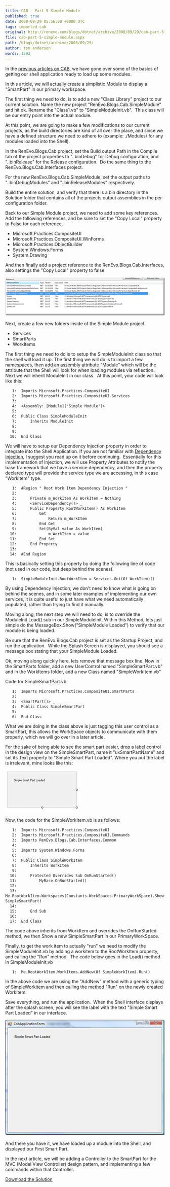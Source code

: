 ```yaml
---
title: CAB – Part 5 Simple Module
published: true
date: 2008-09-29 05:56:00 +0000 UTC
tags: imported cab
original: http://renevo.com/blogs/dotnet/archive/2008/09/29/cab-part-5-simple-module.aspx
file: cab-part-5-simple-module.aspx
path: /blogs/dotnet/archive/2008/09/29/
author: tom anderson
words: 1593
---
```

In the [previous articles on CAB][1], we have gone over some of the basics of getting our shell application ready to load up some modules.

In this article, we will actually create a simplistic Module to display a "SmartPart" in our primary workspace.

The first thing we need to do, is to add a new "Class Library" project to our current solution. Name the new project "RenEvo.Blogs.Cab.SimpleModule" and hit ok. Rename the "Class1.vb" to "SimpleModuleInit.vb".  This class will be our entry point into the actual module.

At this point, we are going to make a few modifications to our current projects, as the build directories are kind of all over the place, and since we have a defined structure we need to adhere to (example: ./Modules/ for any modules loaded into the Shell).

In the RenEvo.Blogs.Cab project, set the Build output Path in the Compile tab of the project properties to "..binDebug" for Debug configuration, and "..binRelease" for the Release configuration.  Do the same thing to the RenEvo.Blogs.Cab.Interfaces project.

For the new RenEvo.Blogs.Cab.SimpleModule, set the output paths to "..binDebugModules" and "..binReleaseModules" respectively.

Build the entire solution, and verify that there is a bin directory in the Solution folder that contains all of the projects output assemblies in the per-configuration folder.

Back to our Simple Module project, we need to add some key references. Add the following references, and be sure to set the "Copy Local" property to False for each reference.

* Microsoft.Practices.CompositeUI
* Microsoft.Practices.CompositeUI.WinForms
* Microsoft.Practices.ObjectBuilder
* System.Windows.Forms
* System.Drawing

And then finally add a project reference to the RenEvo.Blogs.Cab.Interfaces, also settings the "Copy Local" property to false.

![image][2]

Next, create a few new folders inside of the Simple Module project.

* Services
* SmartParts
* WorkItems

The first thing we need to do is to setup the SimpleModuleInit class so that the shell will load it up. The first thing we will do is to import a few namespaces, then add an assembly attribute "Module" which will be the attribute that the Shell will look for when loading modules via reflection. Next we will inherit ModuleInit in our class.  At this point, your code will look like this:

       1:  Imports Microsoft.Practices.CompositeUI    
       2:  Imports Microsoft.Practices.CompositeUI.Services    
       3:       
       4:  <Assembly: [Module]("Simple Module")>     
       5:       
       6:  Public Class SimpleModuleInit    
       7:      Inherits ModuleInit    
       8:       
       9:       
      10:  End Class

We will have to setup our Dependency Injection property in order to integrate into the Shell Application. If you are not familiar with [Dependency Injection][3], I suggest you read up on it before continuing.  Essentially for this implementation of Injection, we will use Property Attributes to notify the base framework that we have a service dependency, and then the property declared type will provide the service type we are accessing, in this case "WorkItem" type.

       1:  #Region " Root Work Item Dependency Injection "    
       2:       
       3:      Private m_WorkItem As WorkItem = Nothing    
       4:      <ServiceDependency()> _    
       5:      Public Property RootWorkItem() As WorkItem    
       6:          Get    
       7:              Return m_WorkItem    
       8:          End Get    
       9:          Set(ByVal value As WorkItem)    
      10:              m_WorkItem = value    
      11:          End Set    
      12:      End Property    
      13:       
      14:  #End Region

This is basically setting this property by doing the following line of code (not used in our code, but deep behind the scenes).

       1:  SimpleModuleInit.RootWorkItem = Services.Get(Of WorkItem)()

By using Dependency Injection, we don't need to know what is going on behind the scenes, and in some later examples of implementing our own services, it is quite useful to just have what we need automatically populated, rather than trying to find it manually.

Moving along, the next step we will need to do, is to override the ModuleInit.Load() sub in our SimpleModuleInit. Within this Method, lets just simple do the MessageBox.Show("SimpleModule Loaded") to verify that our module is being loaded.

Be sure that the RenEvo.Blogs.Cab project is set as the Startup Project, and run the application.  While the Splash Screen is displayed, you should see a message box stating that your SimpleModule Loaded.

Ok, moving along quickly here, lets remove that message box line. Now in the SmartParts folder, add a new UserControl named "SimpleSmartPart.vb" and in the WorkItems folder, add a new Class named "SimpleWorkItem.vb"

Code for SimpleSmartPart.vb

       1:  Imports Microsoft.Practices.CompositeUI.SmartParts    
       2:       
       3:  <SmartPart()> _    
       4:  Public Class SimpleSmartPart    
       5:       
       6:  End Class

What we are doing in the class above is just tagging this user control as a SmartPart, this allows the WorkSpace objects to communicate with them properly, which we will go over in a later article.

For the sake of being able to see the smart part easier, drop a label control in the design view on the SimpleSmartPart, name it "uxSmartPartName" and set its Text property to "Simple Smart Part Loaded". Where you put the label is irrelevant, mine looks like this:

![image][4] 

Now, the code for the SimpleWorkItem.vb is as follows:

       1:  Imports Microsoft.Practices.CompositeUI    
       2:  Imports Microsoft.Practices.CompositeUI.Commands    
       3:  Imports RenEvo.Blogs.Cab.Interfaces.Common    
       4:       
       5:  Imports System.Windows.Forms    
       6:       
       7:  Public Class SimpleWorkItem    
       8:      Inherits WorkItem    
       9:       
      10:      Protected Overrides Sub OnRunStarted()    
      11:          MyBase.OnRunStarted()    
      12:       
      13:          Me.RootWorkItem.Workspaces(Constants.WorkSpaces.PrimaryWorkSpace).Show(New SimpleSmartPart)    
      14:       
      15:      End Sub    
      16:       
      17:  End Class

The code above inherits from WorkItem and overrides the OnRunStarted method, we then Show a new SimpleSmartPart in our PrimaryWorkSpace.

Finally, to get the work item to actually "run" we need to modify the SimpleModuleInit.vb by adding a workitem to the RootWorkItem property, and calling the "Run" method.  The code below goes in the Load() method in SimpleModuleInit.vb

       1:  Me.RootWorkItem.WorkItems.AddNew(Of SimpleWorkItem).Run()

In the above code we are using the "AddNew" method with a generic typing of SimpleWorkitem and then calling the method "Run" on the newly created WorkItem.

Save everything, and run the application.  When the Shell interface displays after the splash screen, you will see the label with the text "Simple Smart Part Loaded" in our interface.

![image][5]

And there you have it, we have loaded up a module into the Shell, and displayed our First Smart Part.

In the next article, we will be adding a Controller to the SmartPart for the MVC (Model View Controller) design pattern, and implementing a few commands within that Controller.

[Download the Solution][6]



[1]: http://www.renevo.com/blogs/dotnet/archive/tags/CAB/default.aspx
[2]: ./cab-part-5-simple-module/image_thumb.png "image"
[3]: http://www.martinfowler.com/articles/injection.html
[4]: ./cab-part-5-simple-module/image_thumb_1.png "image"
[5]: ./cab-part-5-simple-module/image_thumb_2.png "image"
[6]: http://www.renevo.com/files/folders/articles_vbnet/entry2027.aspx


